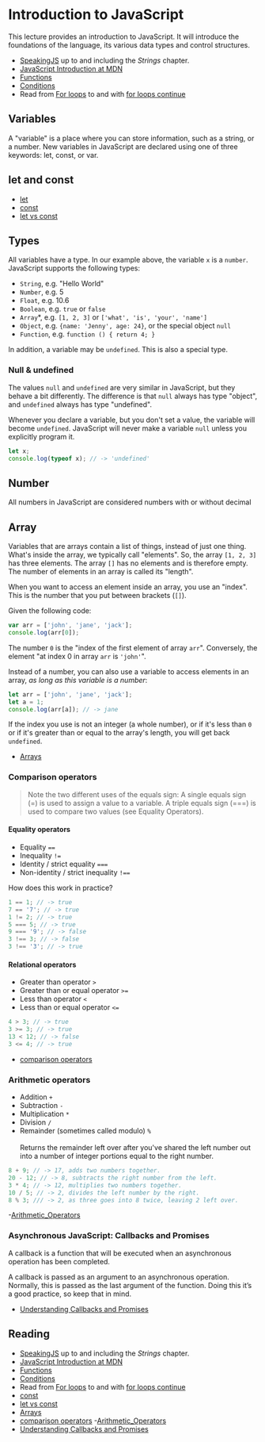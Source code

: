 # Introduction to JavaScript

This lecture provides an introduction to JavaScript. It will introduce the foundations of the language, its various data types and control structures. 

- [SpeakingJS](http://speakingjs.com/es5/ch01.html) up to and including the *Strings* chapter.
- [JavaScript Introduction at MDN](https://developer.mozilla.org/en-US/docs/Web/JavaScript/Guide/Introduction)
- [Functions](http://javascript.info/function-basics)
- [Conditions](http://javascript.info/ifelse)
- Read from [For loops](http://javascript.info/while-for#the-for-loop) to and with  [for loops continue](http://javascript.info/while-for#continue)

## Variables

A "variable" is a place where you can store information, such as a string, or a number. New variables in JavaScript are declared using one of three keywords: let, const, or var.

## let and const

- [let](https://developer.mozilla.org/en-US/docs/Web/JavaScript/Reference/Statements/let)
- [const](https://developer.mozilla.org/nl/docs/Web/JavaScript/Reference/Statements/const)
- [let vs const](http://wesbos.com/let-vs-const/)

## Types

All variables have a type. In our example above, the variable `x` is a `number`. JavaScript supports the following types:

* `String`, e.g. "Hello World"
* `Number`, e.g. 5
* `Float`, e.g. 10.6
* `Boolean`, e.g. `true` or `false`
* `Array`\*, e.g. `[1, 2, 3]` or `['what', 'is', 'your', 'name']`
* `Object`, e.g. `{name: 'Jenny', age: 24}`, or the special object `null`
* `Function`, e.g. `function () { return 4; }`

In addition, a variable may be `undefined`. This is also a special type.

### Null & undefined

The values `null` and `undefined` are very similar in JavaScript, but they behave a bit differently. The difference is that `null` always has type "object", and `undefined` always has type "undefined".

Whenever you declare a variable, but you don't set a value, the variable will become `undefined`. JavaScript will never make a variable `null` unless you explicitly program it.

```js
let x;
console.log(typeof x); // -> 'undefined'
```
## Number

All numbers in JavaScript are considered numbers with or without decimal

## Array

Variables that are arrays contain a list of things, instead of just one thing. What's inside the array, we typically call "elements". So, the array `[1, 2, 3]` has three elements. The array `[]` has no elements and is therefore empty. The number of elements in an array is called its "length".

When you want to access an element inside an array, you use an "index". This is the number that you put between brackets (`[]`).

Given the following code:

```js
var arr = ['john', 'jane', 'jack'];
console.log(arr[0]);
```

The number `0` is the "index of the first element of array `arr`". Conversely, the element "at index 0 in array `arr` is `'john'`".

Instead of a number, you can also use a variable to access elements in an array, _as long as this variable is a number_:

```js
let arr = ['john', 'jane', 'jack'];
let a = 1;
console.log(arr[a]); // -> jane
```

If the index you use is not an integer (a whole number), or if it's less than `0` or if it's greater than or equal to the array's length, you will get back `undefined`.

- [Arrays](https://developer.mozilla.org/en-US/docs/Web/JavaScript/Reference/Global_Objects/Array)

### Comparison operators

> Note the two different uses of the equals sign:
> A single equals sign (=) is used to assign a value to a variable.
> A triple equals sign (===) is used to compare two values (see Equality Operators).

#### Equality operators

* Equality `==`
* Inequality `!=`
* Identity / strict equality `===`
* Non-identity / strict inequality `!==`

How does this work in practice?

```js
1 == 1; // -> true
7 == '7'; // -> true
1 != 2; // -> true
5 === 5; // -> true
9 === '9'; // -> false
3 !== 3; // -> false
3 !== '3'; // -> true
```
#### Relational operators

* Greater than operator `>`
* Greater than or equal operator `>=`
* Less than operator `<`
* Less than or equal operator `<=`

```js
4 > 3; // -> true
3 >= 3; // -> true
13 < 12; // -> false
3 <= 4; // -> true
```

- [comparison operators](https://developer.mozilla.org/en-US/docs/Web/JavaScript/Reference/Operators/Comparison_Operators)

### Arithmetic operators

* Addition `+`
* Subtraction `-`
* Multiplication `*`
* Division `/`
* Remainder (sometimes called modulo) `%`  
  <br>Returns the remainder left over after you've shared the left number out into a number of integer portions equal to the right number.

```js
8 + 9; // -> 17, adds two numbers together.
20 - 12; // -> 8, subtracts the right number from the left.
3 * 4; // -> 12, multiplies two numbers together.
10 / 5; // -> 2, divides the left number by the right.
8 % 3; /// -> 2, as three goes into 8 twice, leaving 2 left over.
```
-[Arithmetic_Operators](https://developer.mozilla.org/en-US/docs/Web/JavaScript/Reference/Operators/Arithmetic_Operators#.25_.28Modulus.29)


### Asynchronous JavaScript: Callbacks and Promises

A callback is a function that will be executed when an asynchronous operation has been completed.

A callback is passed as an argument to an asynchronous operation. Normally, this is passed as the last argument of the function. Doing this it’s a good practice, so keep that in mind. 
- [Understanding Callbacks and Promises](https://dev.to/_ferh97/understanding-callbacks-and-promises-3fd5)

## Reading
- [SpeakingJS](http://speakingjs.com/es5/ch01.html) up to and including the *Strings* chapter.
- [JavaScript Introduction at MDN](https://developer.mozilla.org/en-US/docs/Web/JavaScript/Guide/Introduction)
- [Functions](http://javascript.info/function-basics)
- [Conditions](http://javascript.info/ifelse)
- Read from [For loops](http://javascript.info/while-for#the-for-loop) to and with  [for loops continue](http://javascript.info/while-for#continue)
- [const](https://developer.mozilla.org/nl/docs/Web/JavaScript/Reference/Statements/const)
- [let vs const](http://wesbos.com/let-vs-const/)
- [Arrays](https://developer.mozilla.org/en-US/docs/Web/JavaScript/Reference/Global_Objects/Array)
- [comparison operators](https://developer.mozilla.org/en-US/docs/Web/JavaScript/Reference/Operators/Comparison_Operators)
-[Arithmetic_Operators](https://developer.mozilla.org/en-US/docs/Web/JavaScript/Reference/Operators/Arithmetic_Operators#.25_.28Modulus.29)
- [Understanding Callbacks and Promises](https://dev.to/_ferh97/understanding-callbacks-and-promises-3fd5)


